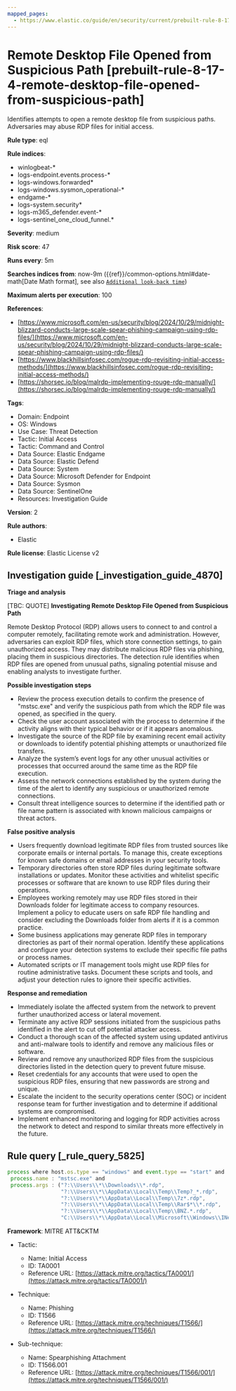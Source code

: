 ```yaml
---
mapped_pages:
  - https://www.elastic.co/guide/en/security/current/prebuilt-rule-8-17-4-remote-desktop-file-opened-from-suspicious-path.html
---
```


# Remote Desktop File Opened from Suspicious Path [prebuilt-rule-8-17-4-remote-desktop-file-opened-from-suspicious-path]

Identifies attempts to open a remote desktop file from suspicious paths. Adversaries may abuse RDP files for initial access.

**Rule type**: eql

**Rule indices**:

* winlogbeat-*
* logs-endpoint.events.process-*
* logs-windows.forwarded*
* logs-windows.sysmon_operational-*
* endgame-*
* logs-system.security*
* logs-m365_defender.event-*
* logs-sentinel_one_cloud_funnel.*

**Severity**: medium

**Risk score**: 47

**Runs every**: 5m

**Searches indices from**: now-9m ({{ref}}/common-options.html#date-math[Date Math format], see also [`Additional look-back time`](docs-content://solutions/security/detect-and-alert/create-detection-rule.md#rule-schedule))

**Maximum alerts per execution**: 100

**References**:

* [https://www.microsoft.com/en-us/security/blog/2024/10/29/midnight-blizzard-conducts-large-scale-spear-phishing-campaign-using-rdp-files/](https://www.microsoft.com/en-us/security/blog/2024/10/29/midnight-blizzard-conducts-large-scale-spear-phishing-campaign-using-rdp-files/)
* [https://www.blackhillsinfosec.com/rogue-rdp-revisiting-initial-access-methods/](https://www.blackhillsinfosec.com/rogue-rdp-revisiting-initial-access-methods/)
* [https://shorsec.io/blog/malrdp-implementing-rouge-rdp-manually/](https://shorsec.io/blog/malrdp-implementing-rouge-rdp-manually/)

**Tags**:

* Domain: Endpoint
* OS: Windows
* Use Case: Threat Detection
* Tactic: Initial Access
* Tactic: Command and Control
* Data Source: Elastic Endgame
* Data Source: Elastic Defend
* Data Source: System
* Data Source: Microsoft Defender for Endpoint
* Data Source: Sysmon
* Data Source: SentinelOne
* Resources: Investigation Guide

**Version**: 2

**Rule authors**:

* Elastic

**Rule license**: Elastic License v2

## Investigation guide [_investigation_guide_4870]

**Triage and analysis**

[TBC: QUOTE]
**Investigating Remote Desktop File Opened from Suspicious Path**

Remote Desktop Protocol (RDP) allows users to connect to and control a computer remotely, facilitating remote work and administration. However, adversaries can exploit RDP files, which store connection settings, to gain unauthorized access. They may distribute malicious RDP files via phishing, placing them in suspicious directories. The detection rule identifies when RDP files are opened from unusual paths, signaling potential misuse and enabling analysts to investigate further.

**Possible investigation steps**

* Review the process execution details to confirm the presence of "mstsc.exe" and verify the suspicious path from which the RDP file was opened, as specified in the query.
* Check the user account associated with the process to determine if the activity aligns with their typical behavior or if it appears anomalous.
* Investigate the source of the RDP file by examining recent email activity or downloads to identify potential phishing attempts or unauthorized file transfers.
* Analyze the system’s event logs for any other unusual activities or processes that occurred around the same time as the RDP file execution.
* Assess the network connections established by the system during the time of the alert to identify any suspicious or unauthorized remote connections.
* Consult threat intelligence sources to determine if the identified path or file name pattern is associated with known malicious campaigns or threat actors.

**False positive analysis**

* Users frequently download legitimate RDP files from trusted sources like corporate emails or internal portals. To manage this, create exceptions for known safe domains or email addresses in your security tools.
* Temporary directories often store RDP files during legitimate software installations or updates. Monitor these activities and whitelist specific processes or software that are known to use RDP files during their operations.
* Employees working remotely may use RDP files stored in their Downloads folder for legitimate access to company resources. Implement a policy to educate users on safe RDP file handling and consider excluding the Downloads folder from alerts if it is a common practice.
* Some business applications may generate RDP files in temporary directories as part of their normal operation. Identify these applications and configure your detection systems to exclude their specific file paths or process names.
* Automated scripts or IT management tools might use RDP files for routine administrative tasks. Document these scripts and tools, and adjust your detection rules to ignore their specific activities.

**Response and remediation**

* Immediately isolate the affected system from the network to prevent further unauthorized access or lateral movement.
* Terminate any active RDP sessions initiated from the suspicious paths identified in the alert to cut off potential attacker access.
* Conduct a thorough scan of the affected system using updated antivirus and anti-malware tools to identify and remove any malicious files or software.
* Review and remove any unauthorized RDP files from the suspicious directories listed in the detection query to prevent future misuse.
* Reset credentials for any accounts that were used to open the suspicious RDP files, ensuring that new passwords are strong and unique.
* Escalate the incident to the security operations center (SOC) or incident response team for further investigation and to determine if additional systems are compromised.
* Implement enhanced monitoring and logging for RDP activities across the network to detect and respond to similar threats more effectively in the future.


## Rule query [_rule_query_5825]

```js
process where host.os.type == "windows" and event.type == "start" and
 process.name : "mstsc.exe" and
 process.args : ("?:\\Users\\*\\Downloads\\*.rdp",
                 "?:\\Users\\*\\AppData\\Local\\Temp\\Temp?_*.rdp",
                 "?:\\Users\\*\\AppData\\Local\\Temp\\7z*.rdp",
                 "?:\\Users\\*\\AppData\\Local\\Temp\\Rar$*\\*.rdp",
                 "?:\\Users\\*\\AppData\\Local\\Temp\\BNZ.*.rdp",
                 "C:\\Users\\*\\AppData\\Local\\Microsoft\\Windows\\INetCache\\Content.Outlook\\*.rdp")
```

**Framework**: MITRE ATT&CKTM

* Tactic:

    * Name: Initial Access
    * ID: TA0001
    * Reference URL: [https://attack.mitre.org/tactics/TA0001/](https://attack.mitre.org/tactics/TA0001/)

* Technique:

    * Name: Phishing
    * ID: T1566
    * Reference URL: [https://attack.mitre.org/techniques/T1566/](https://attack.mitre.org/techniques/T1566/)

* Sub-technique:

    * Name: Spearphishing Attachment
    * ID: T1566.001
    * Reference URL: [https://attack.mitre.org/techniques/T1566/001/](https://attack.mitre.org/techniques/T1566/001/)



